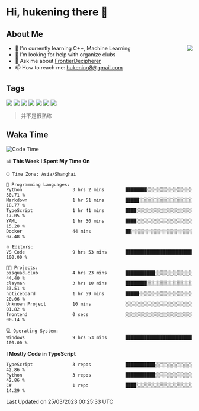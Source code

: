 # Hi, hukening there 👋

## About Me

<a href="#">
  <img align="right" src="https://github-readme-stats-git-masterrstaa-rickstaa.vercel.app/api?username=Tokyo469&count_private=true&show_icons=true&bg_color=15,f2f7fd,E0EAFC" />
</a>

- 🌱 I’m currently learning C++, Machine Learning
- 🤔 I’m looking for help with organize clubs
- 💬 Ask me about [FrontierDecipherer](https://github.com/FrontierDecipherer)
- 📫 How to reach me: hukening8@gmail.com

## Tags

![](https://img.shields.io/badge/-Python-3e74a2?style=flat-square&logo=Python&logoColor=fff)
![](https://img.shields.io/badge/-C++-00579c?style=flat-square&logo=cplusplus&logoColor=fff)
![](https://img.shields.io/badge/-Node.js-339933?style=flat-square&logo=Node.js&logoColor=fff)
![](https://img.shields.io/badge/-React-2d98ce?style=flat-square&logo=React&logoColor=fff)
![](https://img.shields.io/badge/-Linux-000000?style=flat-square&logo=Linux&logoColor=fff)
![](https://img.shields.io/badge/-MySQL-4479A1?style=flat-square&logo=MySQL&logoColor=fff)
![](https://img.shields.io/badge/-MongoDB-47A248?style=flat-square&logo=MongoDB&logoColor=fff)

> 并不是很熟练

## Waka Time

<!--START_SECTION:waka-->
![Code Time](http://img.shields.io/badge/Code%20Time-195%20hrs%2059%20mins-blue)

📊 **This Week I Spent My Time On** 

```text
🕑︎ Time Zone: Asia/Shanghai

💬 Programming Languages: 
Python                   3 hrs 2 mins        ████████░░░░░░░░░░░░░░░░░   30.71 % 
Markdown                 1 hr 51 mins        █████░░░░░░░░░░░░░░░░░░░░   18.77 % 
TypeScript               1 hr 41 mins        ████░░░░░░░░░░░░░░░░░░░░░   17.05 % 
YAML                     1 hr 30 mins        ████░░░░░░░░░░░░░░░░░░░░░   15.28 % 
Docker                   44 mins             ██░░░░░░░░░░░░░░░░░░░░░░░   07.48 % 

🔥 Editors: 
VS Code                  9 hrs 53 mins       █████████████████████████   100.00 % 

🐱‍💻 Projects: 
pisquad.club             4 hrs 23 mins       ███████████░░░░░░░░░░░░░░   44.40 % 
clayman                  3 hrs 18 mins       ████████░░░░░░░░░░░░░░░░░   33.51 % 
noticeboard              1 hr 59 mins        █████░░░░░░░░░░░░░░░░░░░░   20.06 % 
Unknown Project          10 mins             ░░░░░░░░░░░░░░░░░░░░░░░░░   01.82 % 
frontend                 0 secs              ░░░░░░░░░░░░░░░░░░░░░░░░░   00.14 % 

💻 Operating System: 
Windows                  9 hrs 53 mins       █████████████████████████   100.00 % 
```

**I Mostly Code in TypeScript** 

```text
TypeScript               3 repos             ███████████░░░░░░░░░░░░░░   42.86 % 
Python                   3 repos             ███████████░░░░░░░░░░░░░░   42.86 % 
C#                       1 repo              ████░░░░░░░░░░░░░░░░░░░░░   14.29 % 
```




 Last Updated on 25/03/2023 00:25:33 UTC
<!--END_SECTION:waka-->
